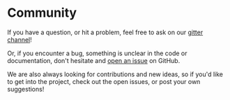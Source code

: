 # Community

If you have a question, or hit a problem, feel free to ask on our [gitter channel](https://gitter.im/softwaremill/sttp)!

Or, if you encounter a bug, something is unclear in the code or documentation, don't hesitate and [open an issue](https://github.com/softwaremill/sttp/issues) on GitHub.

We are also always looking for contributions and new ideas, so if you'd like to get into the project, check out the open issues, or post your own suggestions!
